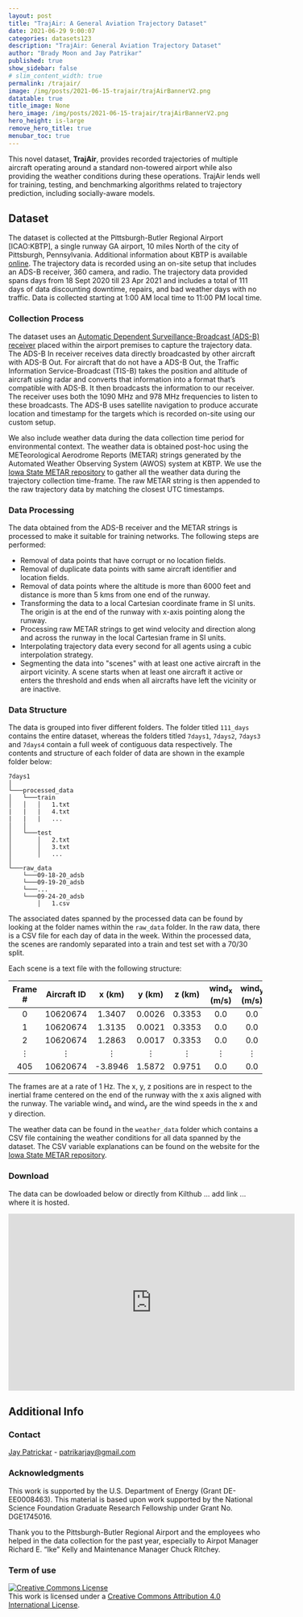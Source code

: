 ```yaml
---
layout: post
title: "TrajAir: A General Aviation Trajectory Dataset"
date: 2021-06-29 9:00:07
categories: datasets123
description: "TrajAir: General Aviation Trajectory Dataset"
author: "Brady Moon and Jay Patrikar"
published: true
show_sidebar: false
# slim_content_width: true
permalink: /trajair/
image: /img/posts/2021-06-15-trajair/trajAirBannerV2.png
datatable: true
title_image: None
hero_image: /img/posts/2021-06-15-trajair/trajAirBannerV2.png
hero_height: is-large
remove_hero_title: true
menubar_toc: true
---
```


<!-- To do

Add more images and figures. Some examples of a trajectory.
Add kilthub links
Example code? Data loader?


 -->

<!-- ## Introduction ##  -->
This novel dataset, **TrajAir**, provides recorded trajectories of multiple aircraft operating around a standard non-towered airport while also providing the weather conditions during these operations. TrajAir lends well for training, testing, and benchmarking algorithms related to trajectory prediction, including socially-aware models.

## Dataset ##
The dataset is collected at the Pittsburgh-Butler Regional Airport [ICAO:KBTP], a single runway GA airport, 10 miles North of the city of Pittsburgh, Pennsylvania. Additional information about KBTP is available [online](http://www.airnav.com/airport/kbtp). The trajectory data is recorded using an on-site setup that includes an ADS-B receiver, 360 camera, and radio. The trajectory data provided spans days from 18 Sept 2020 till 23 Apr 2021 and includes a total of 111 days of data discounting downtime, repairs, and bad weather days with no traffic. Data is collected starting at 1:00 AM local time to 11:00 PM local time.

<!-- More details. Total number of stuff. -->

### Collection Process
The dataset uses an [Automatic Dependent Surveillance-Broadcast (ADS-B) receiver](https://github.com/cyoung/stratux) placed within the airport premises to capture the trajectory data. The ADS-B In receiver receives data directly broadcasted by other aircraft with ADS-B Out. For aircraft that do not have a ADS-B Out, the Traffic Information Service-Broadcast (TIS-B) takes the position and altitude of aircraft using radar and converts that information into a format that’s compatible with ADS-B. It then broadcasts the information to our receiver. The receiver uses both the 1090 MHz and 978 MHz frequencies to listen to these broadcasts. The ADS-B uses satellite navigation to produce accurate location and timestamp for the targets which is recorded on-site using our custom setup.

We also include weather data during the data collection time period for environmental context. The weather data is obtained post-hoc using the METeorological Aerodrome Reports (METAR) strings generated by the Automated Weather Observing System (AWOS) system at KBTP. We use the [Iowa State METAR repository](https://mesonet.agron.iastate.edu/request/download.phtml) to gather all the weather data during the trajectory collection time-frame. The raw METAR string is then appended to the raw trajectory data by matching the closest UTC timestamps.


### Data Processing
The data obtained from the ADS-B receiver and the METAR strings is processed to make it suitable for training networks. The following steps are performed:
* Removal of data points that have corrupt or no location fields.
* Removal of duplicate data points with same aircraft identifier and location fields.
* Removal of data points where the altitude is more than 6000 feet and distance is more than 5 kms from one end of the runway.
* Transforming the data to a local Cartesian coordinate frame in SI units. The origin is at the end of the runway with x-axis pointing along the runway.
* Processing raw METAR strings to get wind velocity and direction along and across the runway in the local Cartesian frame in SI units.
* Interpolating trajectory data every second for all agents using a cubic interpolation strategy.
* Segmenting the data into "scenes" with at least one active aircraft in the airport vicinity. A scene starts when at least one aircraft it active or enters the threshold and ends when all aircrafts have left the vicinity or are inactive.  

### Data Structure
The data is grouped into fiver different folders. The folder titled `111_days` contains the entire dataset, whereas the folders titled `7days1`, `7days2`, `7days3` and `7days4` contain a full week of contiguous data respectively. The contents and structure of each folder of data are shown in the example folder below:

```
7days1   
│
└───processed_data
│   └───train
│   │   │   1.txt
|   |   |   4.txt
|   |   |   ...
│   │
│   └───test
│       │   2.txt
│       │   3.txt
│       │   ...
│   
└───raw_data
    └───09-18-20_adsb
    └───09-19-20_adsb
    └───...
    └───09-24-20_adsb
        │   1.csv
```
The associated dates spanned by the processed data can be found by looking at the folder names within the `raw_data` folder. In the raw data, there is a CSV file for each day of data in the week. Within the processed data, the scenes are randomly separated into a train and test set with a 70/30 split.

Each scene is a text file with the following structure:

|Frame #| Aircraft ID  | x (km) | y (km) | z (km) | wind<sub>x</sub> (m/s)| wind<sub>y</sub> (m/s)|
| :-: | :-: | :-: | :-: | :-: | :-: | :-: |
|0| 10620674| 1.3407| 0.0026| 0.3353| 0.0| 0.0|
|1| 10620674| 1.3135| 0.0021| 0.3353| 0.0| 0.0|
|2| 10620674| 1.2863| 0.0017| 0.3353| 0.0| 0.0 |
|⋮|⋮|⋮|⋮|⋮|⋮|⋮|
|405 |10620674 |-3.8946| 1.5872 |0.9751 |0.0 |0.0|

The frames are at a rate of 1 Hz. The x, y, z positions are in respect to the inertial frame centered on the end of the runway with the x axis aligned with the runway. The variable wind<sub>x</sub> and wind<sub>y</sub> are the wind speeds in the x and y direction.

The weather data can be found in the `weather_data` folder which contains a CSV file containing the weather conditions for all data spanned by the dataset. The CSV variable explanations can be found on the website for the [Iowa State METAR repository](https://mesonet.agron.iastate.edu/request/download.phtml).

<!-- Example images/gif -->

### Download
The data can be dowloaded below or directly from Kilthub ... add link ... where it is hosted.
<iframe src="https://widgets.figshare.com/articles/12683453/embed?show_title=1" width="568" height="351" allowfullscreen frameborder="0"></iframe>


<!-- {% include notification.html
message="This notification does not have an icon."
icon="false"
status="is-success" %}

{% raw %}
```liquid
{% include notification.html message="This is the message for the notification" %}
```
{% endraw %}

{% include notification.html
message="This notification does not have an icon."
icon="false"
status="is-info" %}

{% include notification.html
message="This **message** contains _markdown_ and a [link](https://www.csrhymes.com).

It also contains a second paragraph.

* List item
* List item
"  %} -->


<!-- | Date Range     | Download Link |
| -------- | ----------- |
| 18 Sept 2020 - 24 Sept 2020  | Title       |
| 14 Mar 2021 - 20 Mar 2021   | Text        |
| 19 Jan 2021 - 25 Jan 2021   | Text        |
| 17 Apr 2021 - 23 Apr 2021   | Text        | -->




<!-- One weeks worth of data can be downloaded [here](https://saadatasets.blob.core.windows.net/kbtp2/Processed%20Trajectories/7days_aitf_trajpred(1).zip?sv=2020-04-08&st=2021-06-07T19%3A38%3A03Z&se=2031-06-08T19%3A38%3A00Z&sr=b&sp=r&sig=O1IbdcakyNP9Ovp%2Fx9o%2FeHI23OBug%2BYUtQJdyb2DL8Q%3D). -->

<!-- ## Benchmarks

## Baselines -->





## Additional Info

<!-- ### Citation

Please read our [paper](https://arxiv.org/abs/2003.14338) for details.

```
@article{tartanair2020iros,
  title =   {TartanAir: A Dataset to Push the Limits of Visual SLAM},
  author =  {Wang, Wenshan and Zhu, Delong and Wang, Xiangwei and Hu, Yaoyu and Qiu, Yuheng and Wang, Chen and Hu, Yafei and Kapoor, Ashish and Scherer, Sebastian},
  booktitle = {2020 IEEE/RSJ International Conference on Intelligent Robots and Systems (IROS)},
  year =    {2020}
}
``` -->

### Contact

[Jay Patrickar](https://theairlab.org/team/jay/) - [patrikarjay@gmail.com](mailto:patrikarjay@gmail.com)


### Acknowledgments
This work is supported by the U.S. Department of Energy (Grant DE-EE0008463). This material is based upon work supported by the National Science Foundation Graduate Research Fellowship under Grant No. DGE1745016.

Thank you to the Pittsburgh-Butler Regional Airport and the employees who helped in the data collection for the past year, especially to Airpot Manager Richard E. “Ike” Kelly and Maintenance Manager Chuck Ritchey.

<!-- This work was supported by Office of Naval Research under award number N0014-19-1-2266. We thank Ratnesh Madaan, Guada Casuso, Rashaud Savage and other team members from Microsoft for the technical support!  -->

### Term of use

<a rel="license" href="http://creativecommons.org/licenses/by/4.0/"><img alt="Creative Commons License" style="border-width:0" src="https://i.creativecommons.org/l/by/4.0/80x15.png" /></a><br />This work is licensed under a <a rel="license" href="http://creativecommons.org/licenses/by/4.0/">Creative Commons Attribution 4.0 International License</a>.
